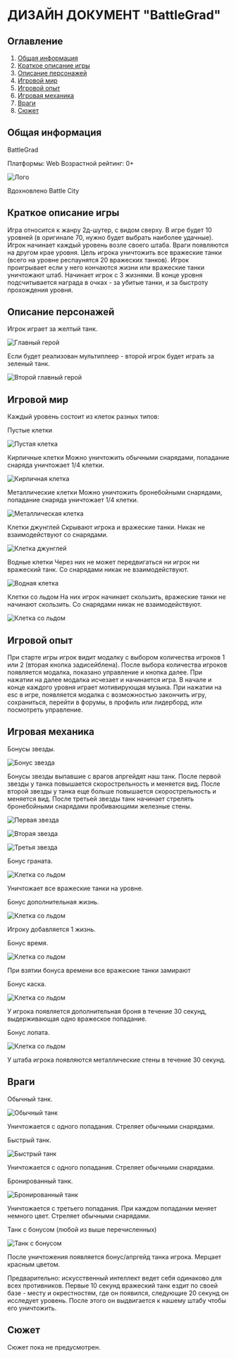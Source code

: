 ДИЗАЙН ДОКУМЕНТ "BattleGrad"
=========================

Оглавление
-------------------------- 

1. [Общая информация](#general)
2. [Краткое описание игры](#info)
3. [Описание персонажей](#characters)
4. [Игровой мир](#world)
5. [Игровой опыт](#gameplay)
6. [Игровая механика](#mechanics)
7. [Враги](#enemies)
8. [Сюжет](#plot)

##### <a name="general"></a>
Общая информация
--------------------------  


BattleGrad

Платформы: Web
Возрастной рейтинг: 0+  

![Лого](./images/main.jpg)  

Вдохновлено Battle City 


##### <a name="info"></a>
Краткое описание игры
--------------------------  


Игра относится к жанру 2д-шутер, с видом сверху.
В игре будет 10 уровней (в оригинале 70, нужно будет выбрать наиболее удачные).
Игрок начинает каждый уровень возле своего штаба. Враги появляются на другом крае уровня. Цель игрока уничтожить все вражеские танки (всего на уровне респаунятся 20 вражеских танков). Игрок проигрывает если у него кончаются жизни или вражеские танки уничтожают штаб. Начинает игрок с 3 жизнями. В конце уровня подсчитывается награда в очках - за убитые танки, и за быстроту прохождения уровня.


##### <a name="characters"></a>
Описание персонажей
--------------------------  


Игрок играет за желтый танк.  

![Главный герой](./images/main-character.png)  

Если будет реализован мультиплеер - второй игрок будет играть за зеленый танк.  

![Второй главный герой](./images/main-character-2.png)  



##### <a name="world"></a>
Игровой мир
--------------------------  


Каждый уровень состоит из клеток разных типов:

Пустые клетки  

![Пустая клетка](./images/tile-empty.png)  


Кирпичные клетки
Можно уничтожить обычными снарядами, попадание снаряда уничтожает 1/4 клетки.  

![Кирпичная клетка](./images/tile-bricks.png)  


Металлические клетки
Можно уничтожить бронебойными снарядами, попадание снаряда уничтожает 1/4 клетки.  

![Металлическая клетка](./images/tile-metal.png)  


Клетки джунглей
Скрывают игрока и вражеские танки. Никак не взаимодействуют со снарядами.  

![Клетка джунглей](./images/tile-jungle.png)  


Водные клетки
Через них не может передвигаться ни игрок ни вражеский танк. Со снарядами никак не взаимодействуют.  

![Водная клетка](./images/tile-water.png)  


Клетки со льдом
На них игрок начинает скользить, вражеские танки не начинают скользить. Со снарядами никак не взаимодействуют.  

![Клетка со льдом](./images/tile-ice.png)  



##### <a name="gameplay"></a>
Игровой опыт
--------------------------  


При старте игры игрок видит модалку с выбором количества игроков 1 или 2 (вторая кнопка задисейблена).
После выбора количества игроков появляется модалка, показано управление и кнопка далее.
При нажатии на далее модалка исчезает и начинается игра.
В начале и конце каждого уровня играет мотивирующая музыка. 
При нажатии на esc в игре, появляется модалка с возможностью закончить игру, сохраниться, перейти в форумы, в профиль или лидерборд, или посмотреть управление.


##### <a name="mechanics"></a>
Игровая механика
--------------------------  


Бонусы звезды.  

![Бонус звезда](./images/bonus-star.png)  

Бонусы звезды выпавшие с врагов апргейдят наш танк. После первой звезды у танка повышается скорострельность и меняется вид. После второй звезды у танка еще больше повышается скорострельность и меняется вид. После третьей звезды танк начинает стрелять бронебойными снарядами пробивающими железные стены.  

![Первая звезда](./images/first-star.png)  

![Вторая звезда](./images/second-star.png)  

![Третья звезда](./images/third-star.png)  


Бонус граната.  

![Клетка со льдом](./images/bonus-grenade.png)  

Уничтожает все вражеские танки на уровне.

Бонус дополнительная жизнь.  

![Клетка со льдом](./images/bonus-live.png)  

Игроку добавляется 1 жизнь.

Бонус время.  

![Клетка со льдом](./images/bonus-clock.png)  

При взятии бонуса времени все вражеские танки замирают

Бонус каска.  

![Клетка со льдом](./images/bonus-helmet.png)  

У игрока появляется дополнительная броня в течение 30 секунд, выдерживающая одно вражеское попадание.

Бонус лопата.  

![Клетка со льдом](./images/bonus-shovel.png)  

У штаба игрока появляются металлические стены в течение 30 секунд.


##### <a name="enemies"></a>
Враги
--------------------------  


Обычный танк.  

![Обычный танк](./images/enemy-simple.png)  


Уничтожается с одного попадания. Стреляет обычными снарядами.

Быстрый танк.  

![Быстрый танк](./images/enemy-fast.png)  


Уничтожается с одного попадания. Стреляет обычными снарядами.

Бронированный танк.  

![Бронированный танк](./images/enemy-reinforced.png)  


Уничтожается с третьего попадания. При каждом попадании меняет немного цвет. Стреляет обычными снарядами.

Танк с бонусом (любой из выше перечисленных)  

![Танк с бонусом](./images/enemy-with-bonus.png)  


После уничтожения появляется бонус/апргейд танка игрока. Мерцает красным цветом.

Предварительно: искусственный интеллект ведет себя одинаково для всех противников. Первые 10 секунд вражеский танк ездит по своей базе - месту и окрестностям, где он появился, следующие 20 секунд он исследует уровень. После этого он выдвигается к нашему штабу чтобы его уничтожить.


##### <a name="plot"></a>
Сюжет
--------------------------  


Сюжет пока не предусмотрен.
